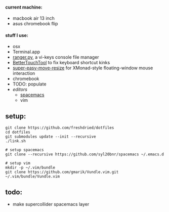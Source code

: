 #### current machine:
- macbook air 13 inch
- asus chromebook flip

#### stuff I use:
- osx
 - Terminal.app
 - [ranger.py](http://ranger.nongnu.org/), a vi-keys console file manager
 - [BetterTouchTool](http://www.bettertouchtool.net) to fix keyboard shortcut kinks
 - [super-easy-move-resize](https://github.com/freshdried/super-easy-move-resize.git) for XMonad-style floating-window mouse interaction
- chromebook
 - TODO: populate
- *editors*
    - [spacemacs](https://github.com/syl20bnr/spacemacs)
    - vim

## setup:
```
git clone https://github.com/freshdried/dotfiles
cd dotfiles
git submodules update --init --recursive
./link.sh

# setup spacemacs
git clone --recursive https://github.com/syl20bnr/spacemacs ~/.emacs.d

# setup vim
mkdir -p ~/.vim/bundle
git clone https://github.com/gmarik/Vundle.vim.git ~/.vim/bundle/Vundle.vim
```


## todo:
- make supercollider spacemacs layer
